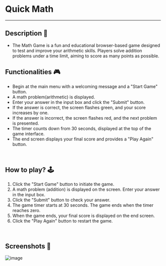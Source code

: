 # **Quick Math**

---


## **Description 📃**

- The Math Game is a fun and educational browser-based game designed to test and improve your arithmetic skills. Players solve addition problems under a time limit, aiming to score as many points as possible.



## **Functionalities 🎮**

- Begin at the main menu with a welcoming message and a "Start Game" button.
- A math problem(arithmetic) is displayed.
- Enter your answer in the input box and click the "Submit" button.
- If the answer is correct, the screen flashes green, and your score increases by one.
- If the answer is incorrect, the screen flashes red, and the next problem is presented.
- The timer counts down from 30 seconds, displayed at the top of the game interface.
- The end screen displays your final score and provides a "Play Again" button.

<br>

## **How to play? 🕹️**

1. Click the "Start Game" button to initiate the game.
2. A math problem (addition) is displayed on the screen. Enter your answer in the input box.
3. Click the "Submit" button to check your answer.
4. The game timer starts at 30 seconds. The game ends when the timer reaches zero.
5. When the game ends, your final score is displayed on the end screen.
6. Click the "Play Again" button to restart the game.


<br>

## **Screenshots 📸**

![image](https://github.com/AaryanManghnani/GameZone/blob/QuickMath/assets/images/Quick%20Math.png)


<br>
